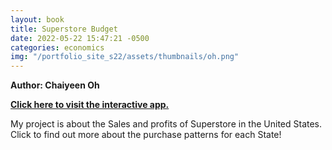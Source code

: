 ```yaml
---
layout: book
title: Superstore Budget
date: 2022-05-22 15:47:21 -0500
categories: economics
img: "/portfolio_site_s22/assets/thumbnails/oh.png"
---
```


<b>Author: Chaiyeen Oh</b>

<b><a href="https://data-viz.it.wisc.edu/content/afd9a1fb-f11e-4a4e-b3fc-454a2956b71b">Click here to visit the interactive app.</a></b>

My project is about the Sales and profits of Superstore in the
United States. Click to find out more about the purchase patterns for each
State!

[jekyll-docs]: https://jekyllrb.com/docs/home
[jekyll-gh]:   https://github.com/jekyll/jekyll
[jekyll-talk]: https://talk.jekyllrb.com/
